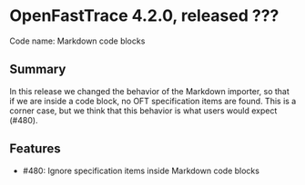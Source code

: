 # OpenFastTrace 4.2.0, released ???

Code name: Markdown code blocks

## Summary

In this release we changed the behavior of the Markdown importer, so that if we are inside a code block, no OFT specification items are found. This is a corner case, but we think that this behavior is what users would expect (#480). 

## Features

* #480: Ignore specification items inside Markdown code blocks
